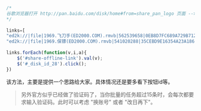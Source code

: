 ```javascript
/*
谷歌浏览器打开 http://pan.baidu.com/disk/home#from=share_pan_logo 页面 --> 点击"离线下载" --> 点击"新建链接任务" --> CTRL+Shift+J 打开console，将以下代码粘贴到末尾然后按回车运行。
*/
 
links=[
"ed2k://|file|1969.飞刀手(ED2000.COM).rmvb|562539658|0EB8D7FC689A729B7126D4EECEEDF30E|h=ES5MJNHBS7SL4EJX2QH24QKBYK3VBUN5",
"ed2k://|file|1969.保镖(ED2000.COM).rmvb|541020288|35CEBD9E16354A23A1860EBF73674469|h=32CI3IBPOJYIOO3N3TLNVYELZBJ5YA4Y"]
 
links.forEach(function(v,i,a){
    $('#share-offline-link').val(v);
    $('#_disk_id_28').click();
})
```
该方法，主要是提供一个思路给大家。具体情况还是要多看下按钮id等。
> 另外官方似乎已经做了验证码了，当你批量的任务超过15条时，会每次都要求输入验证码。此时可以考虑 "换账号" 或者 "改日再下"。
